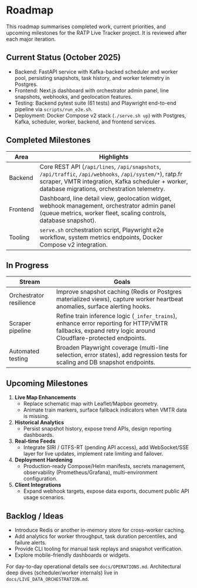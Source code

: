 # Roadmap

This roadmap summarises completed work, current priorities, and upcoming milestones for the RATP Live Tracker project. It is reviewed after each major iteration.

## Current Status (October 2025)

- Backend: FastAPI service with Kafka-backed scheduler and worker pool, persisting snapshots, task history, and worker telemetry in Postgres.
- Frontend: Next.js dashboard with orchestrator admin panel, line snapshots, webhooks, and geolocation features.
- Testing: Backend pytest suite (61 tests) and Playwright end-to-end pipeline via `scripts/run_e2e.sh`.
- Deployment: Docker Compose v2 stack (`./serve.sh up`) with Postgres, Kafka, scheduler, worker, backend, and frontend services.

## Completed Milestones

| Area | Highlights |
| --- | --- |
| Backend | Core REST API (`/api/lines`, `/api/snapshots`, `/api/traffic`, `/api/webhooks`, `/api/system/*`), ratp.fr scraper, VMTR integration, Kafka scheduler + worker, database migrations, orchestration telemetry. |
| Frontend | Dashboard, line detail view, geolocation widget, webhook management, orchestrator admin panel (queue metrics, worker fleet, scaling controls, database snapshot). |
| Tooling | `serve.sh` orchestration script, Playwright e2e workflow, system metrics endpoints, Docker Compose v2 integration. |

## In Progress

| Stream | Goals |
| --- | --- |
| Orchestrator resilience | Improve snapshot caching (Redis or Postgres materialized views), capture worker heartbeat anomalies, surface alerting hooks. |
| Scraper pipeline | Refine train inference logic (`_infer_trains`), enhance error reporting for HTTP/VMTR fallbacks, expand retry logic around Cloudflare-protected endpoints. |
| Automated testing | Broaden Playwright coverage (multi-line selection, error states), add regression tests for scaling and DB snapshot endpoints. |

## Upcoming Milestones

1. **Live Map Enhancements**
   - Replace schematic map with Leaflet/Mapbox geometry.
   - Animate train markers, surface fallback indicators when VMTR data is missing.
2. **Historical Analytics**
   - Persist snapshot history, expose trend APIs, design reporting dashboards.
3. **Real-time Feeds**
   - Integrate SIRI / GTFS-RT (pending API access), add WebSocket/SSE layer for live updates, implement rate limiting and failover.
4. **Deployment Hardening**
   - Production-ready Compose/Helm manifests, secrets management, observability (Prometheus/Grafana), multi-environment configuration.
5. **Client Integrations**
   - Expand webhook targets, expose data exports, document public API usage scenarios.

## Backlog / Ideas

- Introduce Redis or another in-memory store for cross-worker caching.
- Add analytics for worker throughput, task duration percentiles, and failure alerts.
- Provide CLI tooling for manual task replays and snapshot verification.
- Explore mobile-friendly dashboards or widgets.

For day-to-day operational details see `docs/OPERATIONS.md`. Architectural deep dives (scheduler/worker internals) live in `docs/LIVE_DATA_ORCHESTRATION.md`.
